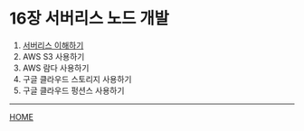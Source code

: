 # 16장 서버리스 노드 개발

1. [서버리스 이해하기](./01.md)
2. AWS S3 사용하기
3. AWS 람다 사용하기
4. 구글 클라우드 스토리지 사용하기
5. 구글 클라우드 펑션스 사용하기

-----
[HOME](../../README.md)
